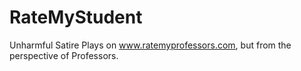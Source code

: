 # RateMyStudent
Unharmful Satire
Plays on www.ratemyprofessors.com, but from the perspective of Professors.
